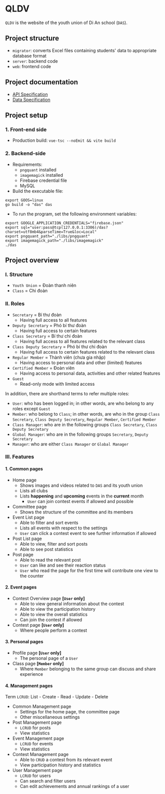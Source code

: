 # QLDV

`QLDV` is the website of the youth union of Di An school (`DAS`).

## Project structure

- `migrator`: converts Excel files containing students' data to appropriate database format
- `server`: backend code
- `web`: frontend code

## Project documentation
- [API Specification](API.md)
- [Data Specification](Data.md)

## Project setup

### 1. Front-end side
- Production build: `vue-tsc --noEmit && vite build`

### 2. Backend-side
- Requirements:
  + `pngquant` installed
  + `imagemagick` installed
  + Firebase credential file
  + MySQL
- Build the executable file: 
```
export GOOS=linux
go build -o "das" das
```
- To run the program, set the following environment variables:
```
export GOOGLE_APPLICATION_CREDENTIALS="firebase.json"
export sql="user:pass@tcp(127.0.0.1:3306)/das?charset=utf8mb4&parseTime=True&loc=Local"
export pngquant_path="./libs/pngquant"
export imagemagick_path="./libs/imagemagick"
./das
```


## Project overview

### I. Structure
- `Youth Union` = Đoàn thanh niên
- `Class` = Chi đoàn

### II. Roles
- `Secretary` = Bí thư đoàn
  - Having full access to all features
- `Deputy Secretary` = Phó bí thư đoàn
  - Having full access to certain features
- `Class Secretary` = Bí thư chi đoàn
  - Having full access to all features related to the relevant class
- `Class Deputy Secretary` = Phó bí thư chi đoàn
  - Having full access to certain features related to the relevant class
- `Regular Member` = Thành viên (chưa gia nhập)
  - Having access to personal data and other (limited) features
- `Certified Member` = Đoàn viên
  - Having access to personal data, activities and other related features
- `Guest`
  - Read-only mode with limited access

In addition, there are shorthand terms to refer multiple roles:
- `User`: who has been logged in; in other words, are who belong to any roles except `Guest`
- `Member`: who belong to `Class`; in other words, are who in the group `Class Secretary`, `Class Deputy Secretary`, `Regular Member`, `Certified Member`
- `Class Manager`: who are in the following groups `Class Secretary`, `Class Deputy Secretary`
- `Global Manager`: who are in the following groups `Secretary`, `Deputy Secretary`
- `Manager`: who are either `Class Manager` or `Global Manager`

### III. Features

#### 1. Common pages
- Home page
  - Shows images and videos related to `DAS` and its youth union
  - Lists all clubs
  - Lists **happening** and **upcoming** events in the **current** month
    - `User` can join contest events if allowed and possible
- Committee page
  - Shows the structure of the committee and its members
- Event List page
  - Able to filter and sort events
  - Lists all events with respect to the settings
  - `User` can click a contest event to see further information if allowed
- Post List page
  - Able to view, filter and sort posts
  - Able to see post statistics
- Post page
  - Able to read the relevant post
  - `User` can like and see their reaction status
  - `User` who read the page for the first time will contribute one view to the counter

#### 2. Event pages

- Contest Overview page **[`User` only]**
  - Able to view general information about the contest
  - Able to view the participation history
  - Able to view the overall statistics
  - Can join the contest if allowed
- Contest page **[`User` only]**
  - Where people perform a contest

#### 3. Personal pages

- Profile page **[`User` only]**
  - The personal page of a `User`
- Class page **[`Member` only]**
  - Where `Member` belonging to the same group can discuss and share experience

#### 4. Management pages

Term `LCRUD`: List - Create - Read - Update - Delete

- Common Management page
  - Settings for the home page, the committee page
  - Other miscellaneous settings
- Post Management page
  - `LCRUD` for posts
  - View statistics
- Event Management page
  - `LCRUD` for events
  - View statistics
- Contest Management page
  - Able to `CRUD` a contest from its relevant event
  - View participation history and statistics
- User Management page
  - `LCRUD` for users
  - Can search and filter users
  - Can edit achievements and annual rankings of a user